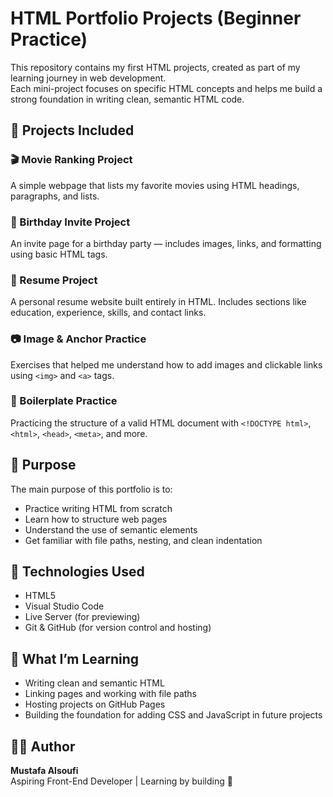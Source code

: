 # HTML Portfolio Projects (Beginner Practice)

This repository contains my first HTML projects, created as part of my learning journey in web development.  
Each mini-project focuses on specific HTML concepts and helps me build a strong foundation in writing clean, semantic HTML code.

## 📁 Projects Included

### 🎬 Movie Ranking Project
A simple webpage that lists my favorite movies using HTML headings, paragraphs, and lists.

### 🎉 Birthday Invite Project
An invite page for a birthday party — includes images, links, and formatting using basic HTML tags.

### 🧾 Resume Project
A personal resume website built entirely in HTML. Includes sections like education, experience, skills, and contact links.

### 📷 Image & Anchor Practice
Exercises that helped me understand how to add images and clickable links using `<img>` and `<a>` tags.

### 🧱 Boilerplate Practice
Practicing the structure of a valid HTML document with `<!DOCTYPE html>`, `<html>`, `<head>`, `<meta>`, and more.

## 🎯 Purpose

The main purpose of this portfolio is to:
- Practice writing HTML from scratch
- Learn how to structure web pages
- Understand the use of semantic elements
- Get familiar with file paths, nesting, and clean indentation

## 🔧 Technologies Used

- HTML5
- Visual Studio Code
- Live Server (for previewing)
- Git & GitHub (for version control and hosting)

## 🌱 What I’m Learning

- Writing clean and semantic HTML
- Linking pages and working with file paths
- Hosting projects on GitHub Pages
- Building the foundation for adding CSS and JavaScript in future projects

## 🙋‍♂️ Author

**Mustafa Alsoufi**  
Aspiring Front-End Developer | Learning by building 🚀

